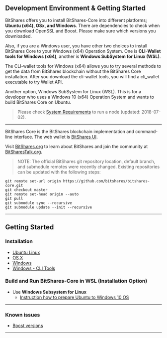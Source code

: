 ## Development Environment & Getting Started

BitShares offers you to install BitShares-Core into different platforms; **Ubuntu (x64), OSx, and Windows**.  There are  dependencies to check when you download OpenSSL and  Boost. Please make sure which versions you downloaded. 

Also, if you are a Windows user, you have other two choices to install BitShares Core to your Windows (x64) Operation System.  One is **CLI-Wallet tools for Windows (x64)**, another is **Windows SubSystem for Linux (WSL)**.  

The CLI-wallet tools for Windows (x64) allows you to try several methods to get the data from BitShares blockchain without the BitShares Core installation. After you download the cli-wallet tools, you will find a cli_wallet executable to try Wallet API. 

Another option, Windows SubSystem for Linux (WSL).  This is for a developer who uses a Windows 10 (x64) Operation System and wants to build BitShares Core on Ubuntu. 

> Please check [System Requirements](../nodes_full_witness/full_nodes.md#system-requirements) to run a node (updated: 2018-07-02).

***

BitShares Core is the BitShares blockchain implementation and command-line interface. The web wallet is [BitShares UI](https://github.com/bitshares/bitshares-ui).

Visit [BitShares.org](https://bitshares.org/) to learn about BitShares and join the community at [BitSharesTalk.org](https://bitsharestalk.org/).


> NOTE: The official BitShares git repository location, default branch, and submodule remotes were recently changed. Existing repositories can be updated with the following steps:

    git remote set-url origin https://github.com/bitshares/bitshares-core.git
    git checkout master
    git remote set-head origin --auto
    git pull
    git submodule sync --recursive
    git submodule update --init --recursive


***

## Getting Started

### Installation

- [Ubuntu Linux](../installation/build_ubuntu.md#building-on-ubuntu)
- [OS X](../installation/build_osx.md#building-on-os-x)
- [Windows](../installation/build_windows.md#building-on-windows)
- [Windows - CLI Tools](../installation/windows_cli_tool.md#cli-wallet-on-windows-x64)

### Build and Run BitShares-Core in WSL (Installation Option)
- Use **Windows Subsystem for Linux**
  - [Instruction how to prepare Ubuntu to Windows 10 OS](../installation/wsl.md#windows-subsystem-for-linux-wsl) 

***

### Known issues

- [Boost versions](../installation/boost_versions.md#boost-version)

***

